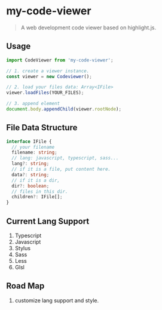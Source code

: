 # my-code-viewer

> A web development code viewer based on highlight.js.

## Usage
```typescript
import CodeViewer from 'my-code-viewer';

// 1. create a viewer instance.
const viewer = new Codeviewer();

// 2. load your files data: Array<IFile>
viewer.loadFiles(YOUR_FILES);

// 3. append element
document.body.appendChild(viewer.rootNode);
```

## File Data Structure
```typescript
interface IFile {
  // your filename
  filename: string;
  // lang: javascript, typescript, sass...
  lang?: string;
  // if it is a file, put content here.
  data?: string;
  // if it is a dir,
  dir?: boolean;
  // files in this dir.
  children?: IFile[];
}
```

## Current Lang Support
  1. Typescript
  2. Javascript
  3. Stylus
  4. Sass
  5. Less
  6. Glsl

## Road Map
  1. customize lang support and style.
